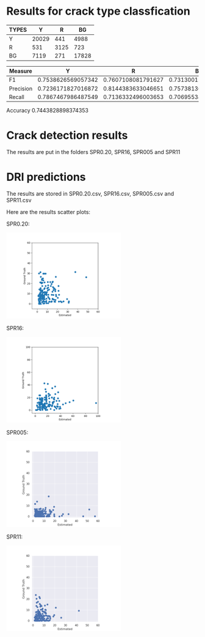 
# Results for crack type classfication

TYPES | Y     |	  R	 |  BG   |
--- | ----- | -----| ----- |
Y  | 20029 | 441  |  4988 |
R  |  531  | 3125 |  723  |
BG |  7119 | 271  | 17828 |


Measure  |         Y          |         R          |         BG         
--------- | ------------------ | ------------------ | -------------------
F1    | 0.7538626569057342 | 0.7607108081791627 | 0.7313001210082654 
Precision | 0.7236171827016872 | 0.8144383633046651 | 0.7573813670929096 
Recall  | 0.7867467986487549 | 0.7136332496003653 | 0.7069553493536362 


Accuracy 0.7443828898374353


# Crack detection results 

The results are put in the folders SPR0.20, SPR16, SPR005 and SPR11

# DRI predictions

The results are stored in SPR0.20.csv, SPR16.csv, SPR005.csv and SPR11.csv

Here are the results scatter plots:

SPR0.20:

<img src="SPR0.20.png" width="300">


SPR16:

<img src="SPR16.png" width="300">

SPR005:

<img src="SPR005.png" width="300">

SPR11:

<img src="SPR11.png" width="300">


